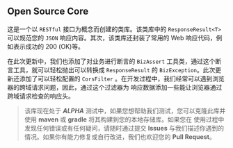 ## Open Source Core

这是一个以 `RESTful` 接口为概念而创建的类库。该类库中的 `ResponseResult<T>` 可以规范您的 `JSON` 响应内容。其次，该类库还封装了常用的 
Web 响应代码，例如表示成功的 200 (OK)等。

在此次更新中，我们也添加了对业务进行断言的 `BizAssert` 工具类，通过这个断言工具，就可以轻松抛出可以转换成 `ResponseResult` 的 
`BizException`。此次更新还添加了可以轻松配置的 `CorsFilter` 。在开发过程中，我们经常可以遇到浏览器的跨域请求问题，因此，通过这个过滤器为
响应数据添加一些能让浏览器通过跨域请求检查的响应头。

> 该库现在处于 **_ALPHA_** 测试中，如果您想帮助我们测试，您可以克隆此库并使用 **maven** 或 **gradle** 将其构建到您的本地存储库。如果您在
> 使用过程中发现任何错误或有任何疑问，请随时通过提交 **Issues** 与我们描述你遇到的情况。如果你有能力修复或自行改进，我们也欢迎您的 
> **Pull Request**。